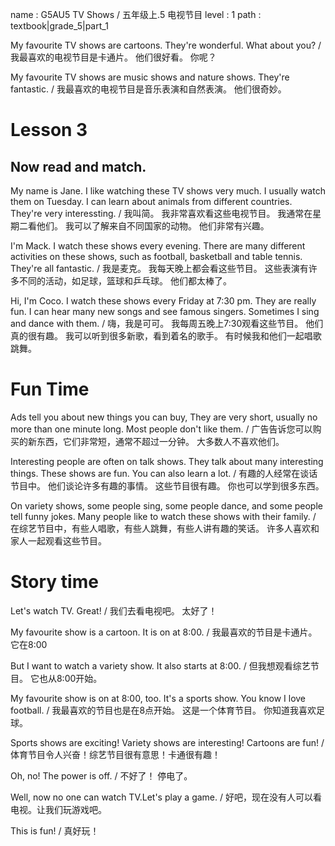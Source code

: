 name : G5AU5 TV Shows / 五年级上.5 电视节目
level : 1
path : textbook|grade_5|part_1

My favourite TV shows are cartoons. They're wonderful. What about you? / 我最喜欢的电视节目是卡通片。 他们很好看。 你呢？

My favourite TV shows are music shows and nature shows. They're fantastic. / 我最喜欢的电视节目是音乐表演和自然表演。 他们很奇妙。

# Lesson 3


## Now read and match.

My name is Jane. I like watching these TV shows very much. I usually watch them on Tuesday. I can learn about animals from different countries. They're very interessting. / 我叫简。 我非常喜欢看这些电视节目。 我通常在星期二看他们。 我可以了解来自不同国家的动物。 他们非常有兴趣。

I'm Mack. I watch these shows every evening. There are many different activities on these shows, such as football, basketball and table tennis. They're all fantastic. / 我是麦克。 我每天晚上都会看这些节目。 这些表演有许多不同的活动，如足球，篮球和乒乓球。 他们都太棒了。

Hi, I'm Coco. I watch these shows every Friday at 7:30 pm. They are really fun. I can hear many new songs and see famous singers. Sometimes I sing and dance with them. / 嗨，我是可可。 我每周五晚上7:30观看这些节目。 他们真的很有趣。 我可以听到很多新歌，看到着名的歌手。 有时候我和他们一起唱歌跳舞。

# Fun Time

Ads tell you about new things you can buy, They are very short, usually no more than one minute long. Most people don't like them. / 广告告诉您可以购买的新东西，它们非常短，通常不超过一分钟。 大多数人不喜欢他们。

Interesting people are often on talk shows. They talk about many interesting things. These shows are fun. You can also learn a lot. / 有趣的人经常在谈话节目中。 他们谈论许多有趣的事情。 这些节目很有趣。 你也可以学到很多东西。

On variety shows, some people sing, some people dance, and some people tell funny jokes. Many people like to watch these shows with their family. / 在综艺节目中，有些人唱歌，有些人跳舞，有些人讲有趣的笑话。 许多人喜欢和家人一起观看这些节目。

# Story time

Let's watch TV. Great! / 我们去看电视吧。 太好了！

My favourite show is a cartoon. It is on at 8:00. / 我最喜欢的节目是卡通片。 它在8:00

But I want to watch a variety show. It also starts at 8:00. / 但我想观看综艺节目。 它也从8:00开始。

My favourite show is on at 8:00, too. It's a sports show. You know I love football. / 我最喜欢的节目也是在8点开始。 这是一个体育节目。 你知道我喜欢足球。

Sports shows are exciting! Variety shows are interesting! Cartoons are fun! /体育节目令人兴奋！综艺节目很有意思！卡通很有趣！

Oh, no! The power is off. / 不好了！ 停电了。

Well, now no one can watch TV.Let's play a game. / 好吧，现在没有人可以看电视。让我们玩游戏吧。

This is fun! / 真好玩！
